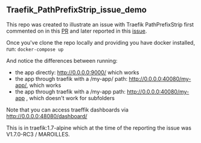 Traefik_PathPrefixStrip_issue_demo
---

This repo was created to illustrate an issue with Traefik PathPrefixStrip first commented on in this [PR](https://github.com/containous/traefik/pull/3631#issuecomment-412660594) and later reported in this [issue](https://github.com/containous/traefik/issues/3852).

Once you've clone the repo locally and providing you have docker installed, run: ```docker-compose up```

And notice the differences between running:
* the app directly: http://0.0.0.0:9000/ which works
* the app through traefik with a /my-app/ path: http://0.0.0.0:40080/my-app/, which works
* the app through traefik with a /my-app path: http://0.0.0.0:40080/my-app , which doesn't work for subfolders

Note that you can access traeffik dashboards via http://0.0.0.0:48080/dashboard/

This is in traefik:1.7-alpine which at the time of the reporting the issue was V1.7.0-RC3 / MAROILLES.



